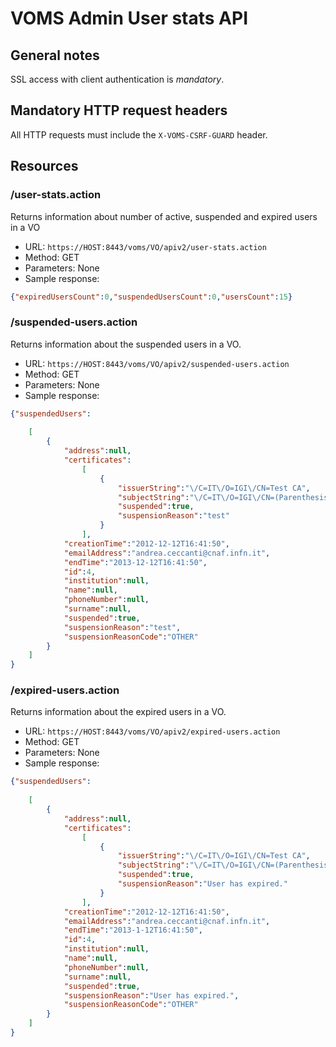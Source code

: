 # VOMS Admin User stats API

## General notes

SSL access with client authentication is *mandatory*.

## Mandatory HTTP request headers

All HTTP requests must include the `X-VOMS-CSRF-GUARD` header.

## Resources

### /user-stats.action

Returns information about number of active, suspended and expired users in a VO

- URL: `https://HOST:8443/voms/VO/apiv2/user-stats.action` 
- Method: GET
- Parameters: None
- Sample response:

```json
{"expiredUsersCount":0,"suspendedUsersCount":0,"usersCount":15}
```

### /suspended-users.action

Returns information about the suspended users in a VO.

- URL: `https://HOST:8443/voms/VO/apiv2/suspended-users.action`
- Method: GET
- Parameters: None
- Sample response:

```json
{"suspendedUsers":
	
	[
		{
			"address":null,
			"certificates":
				[
					{
						"issuerString":"\/C=IT\/O=IGI\/CN=Test CA",
						"subjectString":"\/C=IT\/O=IGI\/CN=(Parenthesis)",
						"suspended":true,
						"suspensionReason":"test"
					}
				],
			"creationTime":"2012-12-12T16:41:50",
			"emailAddress":"andrea.ceccanti@cnaf.infn.it",
			"endTime":"2013-12-12T16:41:50",
			"id":4,
			"institution":null,
			"name":null,
			"phoneNumber":null,
			"surname":null,
			"suspended":true,
			"suspensionReason":"test",
			"suspensionReasonCode":"OTHER"
		}
	]
}

```

### /expired-users.action

Returns information about the expired users in a VO.

- URL: `https://HOST:8443/voms/VO/apiv2/expired-users.action`
- Method: GET
- Parameters: None
- Sample response:

```json
{"suspendedUsers":
	
	[
		{
			"address":null,
			"certificates":
				[
					{
						"issuerString":"\/C=IT\/O=IGI\/CN=Test CA",
						"subjectString":"\/C=IT\/O=IGI\/CN=(Parenthesis)",
						"suspended":true,
						"suspensionReason":"User has expired."
					}
				],
			"creationTime":"2012-12-12T16:41:50",
			"emailAddress":"andrea.ceccanti@cnaf.infn.it",
			"endTime":"2013-1-12T16:41:50",
			"id":4,
			"institution":null,
			"name":null,
			"phoneNumber":null,
			"surname":null,
			"suspended":true,
			"suspensionReason":"User has expired.",
			"suspensionReasonCode":"OTHER"
		}
	]
}

```
